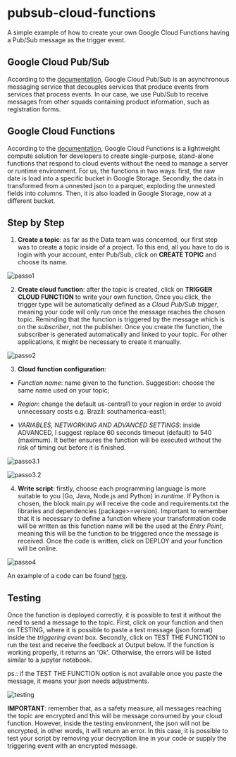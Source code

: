 # pubsub-cloud-functions
A simple example of how to create your own Google Cloud Functions having a Pub/Sub message as the trigger event.

## Google Cloud Pub/Sub
According to the [documentation](https://cloud.google.com/pubsub/docs), Google Cloud Pub/Sub is an asynchronous messaging service that decouples services that produce events from services that process events. In our case, we use Pub/Sub to receive messages from other squads containing product information, such as registration forms.

## Google Cloud Functions
According to the [documentation](https://cloud.google.com/functions/docs), Google Cloud Functions is a lightweight compute solution for developers to create single-purpose, stand-alone functions that respond to cloud events without the need to manage a server or runtime environment. For us, the functions in two ways: first, the raw date is load into a specific bucket in Google Storage. Secondly, the data in transformed from a unnested json to a parquet, exploding the unnested fields into columns. Then, it is also loaded in Google Storage, now at a different bucket.

## Step by Step
1. **Create a topic**: as far as the Data team was concerned, our first step was to create a topic inside of a project. To this end, all you have to do is login with your account, enter Pub/Sub, click on **CREATE TOPIC** and choose its name.

![passo1](https://user-images.githubusercontent.com/50640320/105192154-97da3400-5b16-11eb-8af8-8267829a8e59.png)

2. **Create cloud function**: after the topic is created, click on **TRIGGER CLOUD FUNCTION** to write your own function. Once you click, the trigger type will be automatically defined as a *Cloud Pub/Sub trigger*, meaning your code will only run once the message reaches the chosen topic. Reminding that the function is triggered by the message which is on the *subscriber*, not the publisher. Once you create the function, the subscriber is generated automatically and linked to your topic. For other applications, it might be necessary to create it manually.

![passo2](https://user-images.githubusercontent.com/50640320/105194952-da9d0b80-5b18-11eb-8630-63475616813c.png)

3. **Cloud function configuration**: 
* *Function name*: name given to the function. Suggestion: choose the same name used on your topic;

* *Region*: change the default us-central1 to your region in order to avoid unnecessary costs e.g. Brazil: southamerica-east1;

* *VARIABLES, NETWORKING AND ADVANCED SETTINGS*: inside ADVANCED, I suggest replace 60 seconds timeout (default) to 540 (maximum). It better ensures the function will be executed without the risk of timing out before it is finished. 

![passo3.1](https://user-images.githubusercontent.com/50640320/105197387-539d6280-5b1b-11eb-91b7-4e13fd41f4bb.png)

![passo3.2](https://user-images.githubusercontent.com/50640320/105197436-6152e800-5b1b-11eb-90bb-b9e50dcdf005.png)

4. **Write script**: firstly, choose each programming language is more suitable to you (Go, Java, Node.js and Python) in *runtime*. If Python is chosen, the block main.py will receive the code and requirements.txt the libraries and dependencies (package>=version). Important to remember that it is necessary to define a function where your transformation code will be written as this function name will be the used at the *Entry Point*, meaning this will be the function to be triggered once the message is received. Once the code is written, click on DEPLOY and your function will be online.

![passo4](https://user-images.githubusercontent.com/50640320/105208981-125f7f80-5b28-11eb-972e-90da654a35af.png)

An example of a code can be found [here](https://github.com/andrepelegrini/pubsub-cloud-functions/blob/master/code-example.py).

## Testing
Once the function is deployed correctly, it is possible to test it without the need to send a message to the topic. First, click on your function and then on TESTING, where it is possible to paste a test message (json format) inside the *triggering event* box. Secondly, click on TEST THE FUNCTION to run the test and receive the feedback at Output below. If the function is working properly, it returns an 'Ok'. Otherwise, the errors will be listed similar to a jupyter notebook. 

ps.: if the TEST THE FUNCTION option is not available once you paste the message, it means your json needs adjustments.

![testing](https://user-images.githubusercontent.com/50640320/105207697-931d7c00-5b26-11eb-80a9-6c1dbf2cf432.png)

**IMPORTANT**: remember that, as a safety measure, all messages reaching the topic are encrypted and this will be message consumed by your cloud function. However, inside the testing environment, the json will not be encrypted, in other words, it will return an error. In this case, it is possible to test your script by removing your decryption line in your code or supply the triggering event with an encrypted message.





